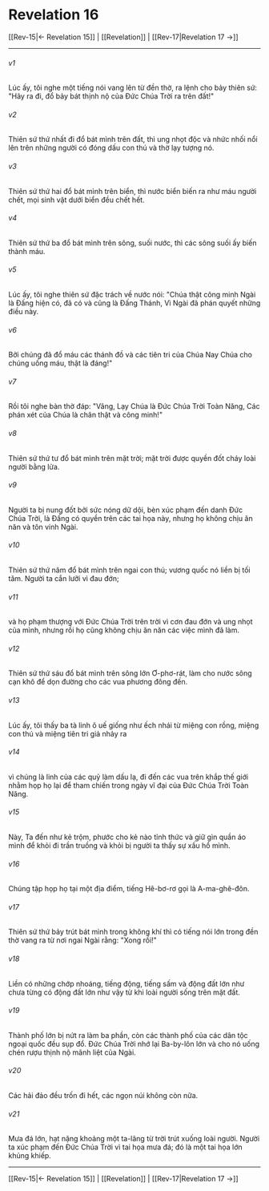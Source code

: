 # Revelation 16

[[Rev-15|← Revelation 15]] | [[Revelation]] | [[Rev-17|Revelation 17 →]]
***



###### v1 
Lúc ấy, tôi nghe một tiếng nói vang lên từ đền thờ, ra lệnh cho bảy thiên sứ: "Hãy ra đi, đổ bảy bát thịnh nộ của Đức Chúa Trời ra trên đất!" 

###### v2 
Thiên sứ thứ nhất đi đổ bát mình trên đất, thì ung nhọt độc và nhức nhối nổi lên trên những người có đóng dấu con thú và thờ lạy tượng nó. 

###### v3 
Thiên sứ thứ hai đổ bát mình trên biển, thì nước biển biến ra như máu người chết, mọi sinh vật dưới biển đều chết hết. 

###### v4 
Thiên sứ thứ ba đổ bát mình trên sông, suối nước, thì các sông suối ấy biến thành máu. 

###### v5 
Lúc ấy, tôi nghe thiên sứ đặc trách về nước nói: "Chúa thật công minh Ngài là Đấng hiện có, đã có và cũng là Đấng Thánh, Vì Ngài đã phán quyết những điều này. 

###### v6 
Bởi chúng đã đổ máu các thánh đồ và các tiên tri của Chúa Nay Chúa cho chúng uống máu, thật là đáng!" 

###### v7 
Rồi tôi nghe bàn thờ đáp: "Vâng, Lạy Chúa là Đức Chúa Trời Toàn Năng, Các phán xét của Chúa là chân thật và công minh!" 

###### v8 
Thiên sứ thứ tư đổ bát mình trên mặt trời; mặt trời được quyền đốt cháy loài người bằng lửa. 

###### v9 
Người ta bị nung đốt bởi sức nóng dữ dội, bèn xúc phạm đến danh Đức Chúa Trời, là Đấng có quyền trên các tai họa này, nhưng họ không chịu ăn năn và tôn vinh Ngài. 

###### v10 
Thiên sứ thứ năm đổ bát mình trên ngai con thú; vương quốc nó liền bị tối tăm. Người ta cắn lưỡi vì đau đớn; 

###### v11 
và họ phạm thượng với Đức Chúa Trời trên trời vì cơn đau đớn và ung nhọt của mình, nhưng rồi họ cũng không chịu ăn năn các việc mình đã làm. 

###### v12 
Thiên sứ thứ sáu đổ bát mình trên sông lớn Ơ-phơ-rát, làm cho nước sông cạn khô để dọn đường cho các vua phương đông đến. 

###### v13 
Lúc ấy, tôi thấy ba tà linh ô uế giống như ếch nhái từ miệng con rồng, miệng con thú và miệng tiên tri giả nhảy ra 

###### v14 
vì chúng là linh của các quỷ làm dấu lạ, đi đến các vua trên khắp thế giới nhằm họp họ lại để tham chiến trong ngày vĩ đại của Đức Chúa Trời Toàn Năng. 

###### v15 
Này, Ta đến như kẻ trộm, phước cho kẻ nào tỉnh thức và giữ gìn quần áo mình để khỏi đi trần truồng và khỏi bị người ta thấy sự xấu hổ mình. 

###### v16 
Chúng tập họp họ tại một địa điểm, tiếng Hê-bơ-rơ gọi là A-ma-ghê-đôn. 

###### v17 
Thiên sứ thứ bảy trút bát mình trong không khí thì có tiếng nói lớn trong đền thờ vang ra từ nơi ngai Ngài rằng: "Xong rồi!" 

###### v18 
Liền có những chớp nhoáng, tiếng động, tiếng sấm và động đất lớn như chưa từng có động đất lớn như vậy từ khi loài người sống trên mặt đất. 

###### v19 
Thành phố lớn bị nứt ra làm ba phần, còn các thành phố của các dân tộc ngoại quốc đều sụp đổ. Đức Chúa Trời nhớ lại Ba-by-lôn lớn và cho nó uống chén rượu thịnh nộ mãnh liệt của Ngài. 

###### v20 
Các hải đảo đều trốn đi hết, các ngọn núi không còn nữa. 

###### v21 
Mưa đá lớn, hạt nặng khoảng một ta-lâng từ trời trút xuống loài người. Người ta xúc phạm đến Đức Chúa Trời vì tai họa mưa đá; đó là một tai họa lớn khủng khiếp.

***
[[Rev-15|← Revelation 15]] | [[Revelation]] | [[Rev-17|Revelation 17 →]]
